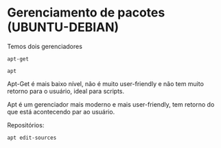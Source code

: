 # Gerenciamento de pacotes (UBUNTU-DEBIAN)

Temos dois gerenciadores

    apt-get

    apt

Apt-Get é mais baixo nível, não é muito user-friendly e não tem muito retorno para o usuário, ideal para scripts.

Apt é um gerenciador mais moderno e mais user-friendly, tem retorno do que está acontecendo par ao usuário.

Repositórios:

    apt edit-sources